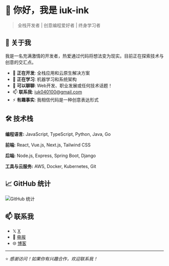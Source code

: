 # 👋 你好，我是 iuk-ink

> 全栈开发者 | 创意编程爱好者 | 终身学习者

## 🚀 关于我

我是一名充满激情的开发者，热爱通过代码将想法变为现实。目前正在探索技术与创意的交汇点。

- 🔭 **正在开发**: 全栈应用和云原生解决方案
- 🌱 **正在学习**: 机器学习和系统架构
- 💬 **可以聊聊**: Web开发、职业发展或任何技术话题！
- 📫 **联系我**: iuk040100@gmail.com
- ⚡ **有趣事实**: 我相信代码是一种创意表达形式

## 🛠️ 技术栈

**编程语言:** JavaScript, TypeScript, Python, Java, Go

**前端:** React, Vue.js, Next.js, Tailwind CSS

**后端:** Node.js, Express, Spring Boot, Django

**工具与云服务:** AWS, Docker, Kubernetes, Git

## 📈 GitHub 统计

![GitHub 统计](https://github-readme-stats.vercel.app/api?username=iuk-ink&show_icons=true&theme=radical)

## 📫 联系我

- 𝕏 [X](https://x.com/iuk040100)
- 💬 [电报](https://t.me/iuk_ink)
- 🌐 [博客](https://blog.iuk.ink)

---

⭐ *感谢访问！如果你有兴趣合作，欢迎联系我！*
